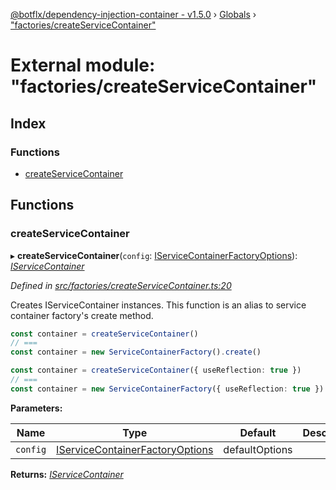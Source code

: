 [@botflx/dependency-injection-container - v1.5.0](../README.md) › [Globals](../globals.md) › ["factories/createServiceContainer"](_factories_createservicecontainer_.md)

# External module: "factories/createServiceContainer"

## Index

### Functions

* [createServiceContainer](_factories_createservicecontainer_.md#createservicecontainer)

## Functions

###  createServiceContainer

▸ **createServiceContainer**(`config`: [IServiceContainerFactoryOptions](../interfaces/_factories_iservicecontainerfactoryoptions_.iservicecontainerfactoryoptions.md)): *[IServiceContainer](../interfaces/_iservicecontainer_.iservicecontainer.md)*

*Defined in [src/factories/createServiceContainer.ts:20](https://github.com/botflux/dependency-injection-container/blob/be695a3/src/factories/createServiceContainer.ts#L20)*

Creates IServiceContainer instances. This function is an alias to service container factory's create method.

```typescript
const container = createServiceContainer()
// ===
const container = new ServiceContainerFactory().create()

const container = createServiceContainer({ useReflection: true })
// ===
const container = new ServiceContainerFactory({ useReflection: true }).create()
```

**Parameters:**

Name | Type | Default | Description |
------ | ------ | ------ | ------ |
`config` | [IServiceContainerFactoryOptions](../interfaces/_factories_iservicecontainerfactoryoptions_.iservicecontainerfactoryoptions.md) |  defaultOptions |   |

**Returns:** *[IServiceContainer](../interfaces/_iservicecontainer_.iservicecontainer.md)*
